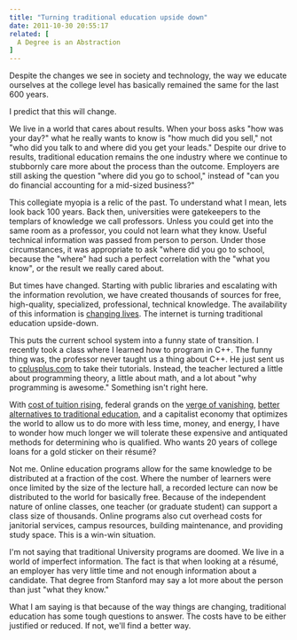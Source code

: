 ```yaml
---
title: "Turning traditional education upside down"
date: 2011-10-30 20:55:17
related: [
  A Degree is an Abstraction
]
---
```


Despite the changes we see in society and technology, the way we educate ourselves at the college level has basically remained the same for the last 600 years.

I predict that this will change.

We live in a world that cares about results. When your boss asks "how was your day?" what he really wants to know is "how much did you sell," not "who did you talk to and where did you get your leads." Despite our drive to results, traditional education remains the one industry where we continue to stubbornly care more about the process than the outcome. Employers are still asking the question "where did you go to school," instead of "can you do financial accounting for a mid-sized business?"

This collegiate myopia is a relic of the past. To understand what I mean, lets look back 100 years. Back then, universities were gatekeepers to the templars of knowledge we call professors. Unless you could get into the same room as a professor, you could not learn what they know. Useful technical information was passed from person to person. Under those circumstances, it was appropriate to ask "where did you go to school, because the "where" had such a perfect correlation with the "what you know", or the result we really cared about.

But times have changed. Starting with public libraries and escalating with the information revolution, we have created thousands of sources for free, high-quality, specialized, professional, technical knowledge. The availability of this information is <a href="http://www.youtube.com/watch?feature=player_embedded&v=OE63BYWdqC4" >changing lives</a>. The internet is turning traditional education upside-down.

This puts the current school system into a funny state of transition. I recently took a class where I learned how to program in C++. The funny thing was, the professor never taught us a thing about C++. He just sent us to [cplusplus.com][1] to take their tutorials. Instead, the teacher lectured a little about programming theory, a little about math, and a lot about "why programming is awesome." Something isn't right here.

 [1]: http://www.cplusplus.com "cplusplus.com"

With <a href="http://money.cnn.com/2011/09/08/pf/college/tuition_costs.moneymag/index.htm" title="Rising Tuition (and a BYU Idaho shoutout)">cost of tuition rising</a>, federal grands on the <a href="http://abcnews.go.com/blogs/politics/2011/10/herman-cain-opposes-federal-student-aid/" title="Cain Opposes Federal Student Loans">verge of vanishing</a>, <a href="http://money.cnn.com/magazines/business2/business2_archive/2005/12/01/8364611/index.htm" title="CNN Money: Online MBAs">better alternatives to traditional education</a>, and a capitalist economy that optimizes the world to allow us to do more with less time, money, and energy, I have to wonder how much longer we will tolerate these expensive and antiquated methods for determining who is qualified. Who wants 20 years of college loans for a gold sticker on their résumé?

Not me. Online education programs allow for the same knowledge to be distributed at a fraction of the cost. Where the number of learners were once limited by the size of the lecture hall, a recorded lecture can now be distributed to the world for basically free. Because of the independent nature of online classes, one teacher (or graduate student) can support a class size of thousands. Online programs also cut overhead costs for janitorial services, campus resources, building maintenance, and providing study space. This is a win-win situation.

I'm not saying that traditional University programs are doomed. We live in a world of imperfect information. The fact is that when looking at a résumé, an employer has very little time and not enough information about a candidate. That degree from Stanford may say a lot more about the person than just "what they know."

What I am saying is that because of the way things are changing, traditional education has some tough questions to answer. The costs have to be either justified or reduced. If not, we'll find a better way.
